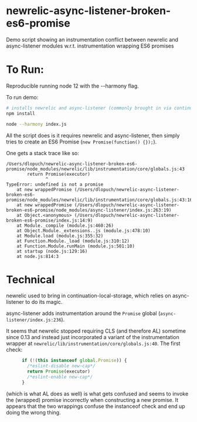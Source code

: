 # newrelic-async-listener-broken-es6-promise
Demo script showing an instrumentation conflict between newrelic and async-listener modules w.r.t. instrumentation wrapping ES6 promises

# To Run:
Reproducible running node 12 with the --harmony flag.

To run demo:

```sh
# installs newrelic and async-listener (commonly brought in via continuation-local-storage)
npm install 

node --harmony index.js
```

All the script does is it requires newrelic and async-listener, then simply tries to create an ES6 Promise (`new Promise(function() {});`).

One gets a stack trace like so:

```
/Users/dlopuch/newrelic-async-listener-broken-es6-promise/node_modules/newrelic/lib/instrumentation/core/globals.js:43
        return Promise(executor)
               ^
TypeError: undefined is not a promise
    at new wrappedPromise (/Users/dlopuch/newrelic-async-listener-broken-es6-promise/node_modules/newrelic/lib/instrumentation/core/globals.js:43:16)
    at new wrappedPromise (/Users/dlopuch/newrelic-async-listener-broken-es6-promise/node_modules/async-listener/index.js:263:19)
    at Object.<anonymous> (/Users/dlopuch/newrelic-async-listener-broken-es6-promise/index.js:14:9)
    at Module._compile (module.js:460:26)
    at Object.Module._extensions..js (module.js:478:10)
    at Module.load (module.js:355:32)
    at Function.Module._load (module.js:310:12)
    at Function.Module.runMain (module.js:501:10)
    at startup (node.js:129:16)
    at node.js:814:3
```



# Technical
newrelic used to bring in continuation-local-storage, which relies on async-listener to do its magic.

async-listener adds instrumentation around the `Promise` global (`async-listener/index.js:236`).

It seems that newrelic stopped requiring CLS (and therefore AL) sometime since 0.13 and instead just incorporated a variant of the instrumentation wrapper at `newrelic/lib/instrumentation/core/globals.js:40`.  The first check:

```javascript
      if (!(this instanceof global.Promise)) {
        /*eslint-disable new-cap*/
        return Promise(executor)
        /*eslint-enable new-cap*/
      }
```

(which is what AL does as well) is what gets confused and seems to invoke the (wrapped) promise incorrectly when constructing a new promise.  It appears that the two wrappings confuse the instanceof check and end up doing the wrong thing.
